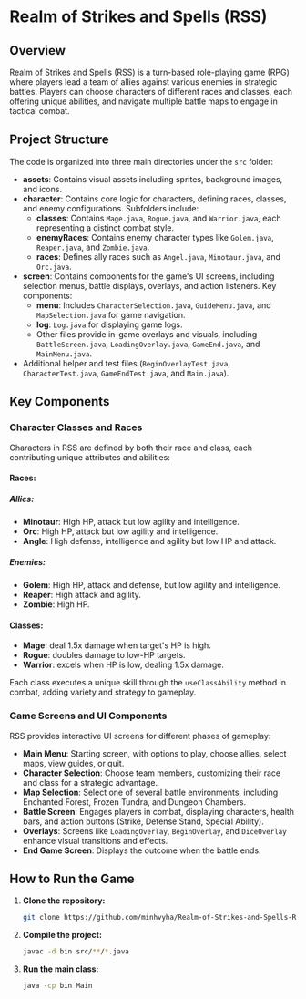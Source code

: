 # Realm of Strikes and Spells (RSS)

## Overview
Realm of Strikes and Spells (RSS) is a turn-based role-playing game (RPG) where players lead a team of allies against various enemies in strategic battles. Players can choose characters of different races and classes, each offering unique abilities, and navigate multiple battle maps to engage in tactical combat.

## Project Structure
The code is organized into three main directories under the `src` folder:
- **assets**: Contains visual assets including sprites, background images, and icons.
- **character**: Contains core logic for characters, defining races, classes, and enemy configurations. Subfolders include:
  - **classes**: Contains `Mage.java`, `Rogue.java`, and `Warrior.java`, each representing a distinct combat style.
  - **enemyRaces**: Contains enemy character types like `Golem.java`, `Reaper.java`, and `Zombie.java`.
  - **races**: Defines ally races such as `Angel.java`, `Minotaur.java`, and `Orc.java`.
- **screen**: Contains components for the game's UI screens, including selection menus, battle displays, overlays, and action listeners. Key components:
  - **menu**: Includes `CharacterSelection.java`, `GuideMenu.java`, and `MapSelection.java` for game navigation.
  - **log**: `Log.java` for displaying game logs.
  - Other files provide in-game overlays and visuals, including `BattleScreen.java`, `LoadingOverlay.java`, `GameEnd.java`, and `MainMenu.java`.
- Additional helper and test files (`BeginOverlayTest.java`, `CharacterTest.java`, `GameEndTest.java`, and `Main.java`).

## Key Components

### Character Classes and Races
Characters in RSS are defined by both their race and class, each contributing unique attributes and abilities:

#### Races:
##### Allies:
- **Minotaur**: High HP, attack but low agility and intelligence.
- **Orc**: High HP, attack but low agility and intelligence.
- **Angle**: High defense, intelligence and agility but low HP and attack.
##### Enemies:
- **Golem**: High HP, attack and defense, but low agility and intelligence.
- **Reaper**: High attack and agility.
- **Zombie**: High HP. 
#### Classes:
- **Mage**: deal 1.5x damage when target's HP is high.
- **Rogue**: doubles damage to low-HP targets.
- **Warrior**: excels when HP is low, dealing 1.5x damage.

Each class executes a unique skill through the `useClassAbility` method in combat, adding variety and strategy to gameplay.

### Game Screens and UI Components
RSS provides interactive UI screens for different phases of gameplay:
- **Main Menu**: Starting screen, with options to play, choose allies, select maps, view guides, or quit.
- **Character Selection**: Choose team members, customizing their race and class for a strategic advantage.
- **Map Selection**: Select one of several battle environments, including Enchanted Forest, Frozen Tundra, and Dungeon Chambers.
- **Battle Screen**: Engages players in combat, displaying characters, health bars, and action buttons (Strike, Defense Stand, Special Ability).
- **Overlays**: Screens like `LoadingOverlay`, `BeginOverlay`, and `DiceOverlay` enhance visual transitions and effects.
- **End Game Screen**: Displays the outcome when the battle ends.

## How to Run the Game
1. **Clone the repository:**
   ```bash
   git clone https://github.com/minhvyha/Realm-of-Strikes-and-Spells-RSS.git
1. **Compile the project:**
   ```bash
   javac -d bin src/**/*.java
3. **Run the main class:**
   ```bash
   java -cp bin Main
